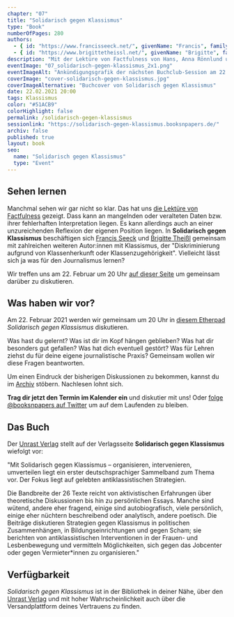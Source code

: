 ```yaml
---
chapter: "07"
title: "Solidarisch gegen Klassismus"
type: "Book"
numberOfPages: 280
authors:
  - { id: "https://www.francisseeck.net/", givenName: "Francis", familyName: "Seeck", }
  - { id: "https://www.brigittetheissl.net/", givenName: "Brigitte", familyName: "Theißl", }
description: "Mit der Lektüre von Factfulness von Hans, Anna Rönnlund und Ola Rosling bestreiten wir Session 6 des digitalen Journalismus-Buchclubs @booksnpapers."
eventImage: "07_solidarisch-gegen-klassismus_2x1.png"
eventImageAlt: "Ankündigungsgrafik der nächsten Buchclub-Session am 22.02.2021 zu Solidarisch gegen Klassismus"
coverImage: "cover-solidarisch-gegen-klassismus.jpg"
coverImageAlternative: "Buchcover von Solidarisch gegen Klassismus"
date: 22.02.2021 20:00
tags: Klassismus
color: "#51ACB9"
colorHighlight: false
permalink: /solidarisch-gegen-klassismus
sessionlink: "https://solidarisch-gegen-klassismus.booksnpapers.de/"
archiv: false
published: true
layout: book
seo:
  name: "Solidarisch gegen Klassismus"
  type: "Event"
---
```


<section markdown="1">

## Sehen lernen

Manchmal sehen wir gar nicht so klar. Das hat uns [die Lektüre von Factfulness](/factfulness) gezeigt. Dass kann an mangelnden oder veralteten Daten bzw. ihrer fehlerhaften Interpretation liegen. Es kann allerdings auch an einer unzureichenden Reflexion der eigenen Position liegen. In **Solidarisch gegen Klassismus** beschäftigen sich [Francis Seeck](https://www.francisseeck.net/) und [Brigitte Theißl](https://www.brigittetheissl.net/) gemeinsam mit zahlreichen weiteren Autor:innen mit Klassismus, der "Diskriminierung aufgrund von Klassenherkunft oder Klassenzugehörigkeit". Vielleicht lässt sich ja was für den Journalismus lernen?

Wir treffen uns am 22. Februar um 20 Uhr [auf dieser Seite](https://solidarisch-gegen-klassismus.booksnpapers.de/) um gemeinsam darüber zu diskutieren.

</section>

<section markdown="1">

## Was haben wir vor?

Am 22. Februar 2021 werden wir gemeinsam um 20 Uhr in [diesem Etherpad](https://solidarisch-gegen-klassismus.booksnpapers.de/) _Solidarisch gegen Klassismus_ diskutieren.

Was hast du gelernt? Was ist dir im Kopf hängen geblieben? Was hat dir besonders gut gefallen? Was hat dich eventuell gestört? Was für Lehren ziehst du für deine eigene journalistische Praxis? Gemeinsam wollen wir diese Fragen beantworten.

Um einen Eindruck der bisherigen Diskussionen zu bekommen, kannst du im [Archiv](/archiv) stöbern. Nachlesen lohnt sich.

**Trag dir jetzt den Termin im Kalender ein** und diskutier mit uns! Oder [folge @booksnpapers auf Twitter](https://twitter.com/booksnpapers) um auf dem Laufenden zu bleiben.

</section>

<section markdown="1">

## Das Buch

Der [Unrast Verlag](https://www.unrast-verlag.de/vorankuendigungen/solidarisch-gegen-klassismus-detail) stellt auf der Verlagsseite **Solidarisch gegen Klassismus** wiefolgt vor:

"Mit Solidarisch gegen Klassismus – organisieren, intervenieren, umverteilen liegt ein erster deutschsprachiger Sammelband zum Thema vor. Der Fokus liegt auf gelebten antiklassistischen Strategien.

Die Bandbreite der 26 Texte reicht von aktivistischen Erfahrungen über theoretische Diskussionen bis hin zu persönlichen Essays. Manche sind wütend, andere eher fragend, einige sind autobiografisch, viele persönlich, einige eher nüchtern beschreibend oder analytisch, andere poetisch. Die Beiträge diskutieren Strategien gegen Klassismus in politischen Zusammenhängen, in Bildungseinrichtungen und gegen Scham; sie berichten von antiklassistischen Interventionen in der Frauen- und Lesbenbewegung und vermitteln Möglichkeiten, sich gegen das Jobcenter oder gegen Vermieter*innen zu organisieren."

</section>

<section markdown="1">

## Verfügbarkeit

_Solidarisch gegen Klassismus_ ist in der Bibliothek in deiner Nähe, über den [Unrast Verlag](https://www.unrast-verlag.de/vorankuendigungen/solidarisch-gegen-klassismus-detail) und mit hoher Wahrscheinlichkeit auch über die Versandplattform deines Vertrauens zu finden.

</section>

